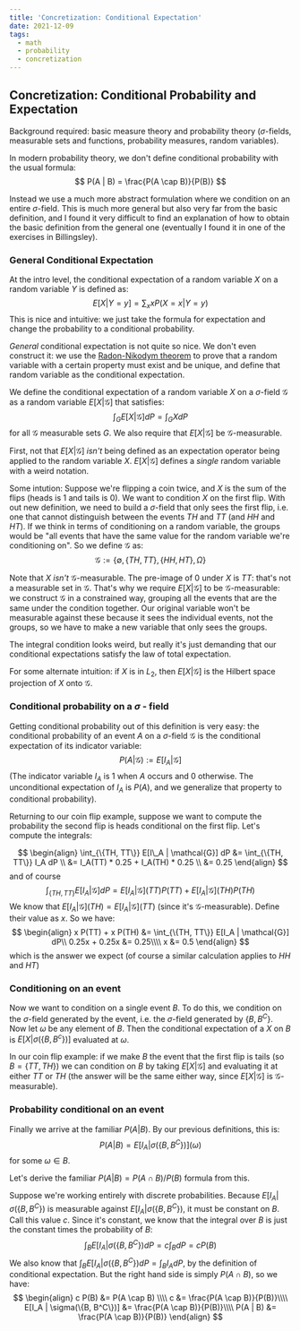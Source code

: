 ```yaml
---
title: 'Concretization: Conditional Expectation'
date: 2021-12-09
tags:
  - math
  - probability
  - concretization
---
```

## Concretization: Conditional Probability and Expectation
Background required: basic measure theory and probability theory ($\sigma$-fields, measurable sets and functions, probability measures, random variables).

In modern probability theory, we don't define conditional probability with the usual formula:
$$
P(A | B) = \frac{P(A \cap B)}{P(B)}
$$

Instead we use a much more abstract formulation where we condition on an entire $\sigma$-field. This is much more general but also very far from the basic definition, and I found it very difficult to find an explanation of how to obtain the basic definition from the general one (eventually I found it in one of the exercises in Billingsley).

### General Conditional Expectation
At the intro level, the conditional expectation of a random variable $X$ on a random variable $Y$ is defined as:
$$
E[X | Y=y] = \sum_x x P(X=x | Y=y)
$$
This is nice and intuitive: we just take the formula for expectation and change the probability to a conditional probability.

*General* conditional expectation is not quite so nice. We don't even construct it: we use the [Radon-Nikodym theorem](https://en.wikipedia.org/wiki/Radon%E2%80%93Nikodym_theorem) to prove that a random variable with a certain property must exist and be unique, and define that random variable as the conditional expectation.

We define the conditional expectation of a random variable $X$ on a $\sigma$-field $\mathcal{G}$ as a random variable $E[X | \mathcal{G}]$ that satisfies:
$$
    \int_G E[X | \mathcal{G}] dP = \int_G X dP
$$
for all $\mathcal{G}$ measurable sets $G$. We also require that $E[X | \mathcal{G}]$ be $\mathcal{G}$-measurable.

First, not that $E[X | \mathcal{G}]$ *isn't* being defined as an expectation operator being applied to the random variable $X$. $E[X | \mathcal{G}]$ defines a *single* random variable with a weird notation.

Some intution: Suppose we're flipping a coin twice, and $X$ is the sum of the flips (heads is 1 and tails is 0). We want to condition $X$ on the first flip. With out new definition, we need to build a $\sigma$-field that only sees the first flip, i.e. one that cannot distinguish between the events $TH$ and $TT$ (and $HH$ and $HT$). If we think in terms of conditioning on a random variable, the groups would be "all events that have the same value for the random variable we're conditioning on". So we define $\mathcal{G}$ as:
$$
    \mathcal{G} := \{\emptyset, \{TH, TT\}, \{HH, HT\}, \Omega\}
$$

Note that $X$ *isn't* $\mathcal{G}$-measurable. The pre-image of $0$ under $X$ is $TT$: that's not a measurable set in $\mathcal{G}$. That's why we require $E[X | \mathcal{G}]$ to be $\mathcal{G}$-measurable: we construct $\mathcal{G}$ in a constrained way, grouping all the events that are the same under the condition together. Our original variable won't be measurable against these because it sees the individual events, not the groups, so we have to make a new variable that only sees the groups.

The integral condition looks weird, but really it's just demanding that our conditional expectations satisfy the law of total expectation.

For some alternate intuition: if $X$ is in $L_2$, then $E[X | \mathcal{G}]$ is the Hilbert space projection of $X$ onto $\mathcal{G}$.

### Conditional probability on a $\sigma$ - field
Getting conditional probability out of this definition is very easy: the conditional probability of an event $A$ on a $\sigma$-field $\mathcal{G}$ is the conditional expectation of its indicator variable:
$$
P(A | \mathcal{G}) := E[I_A | \mathcal{G}]
$$
(The indicator variable $I_A$ is $1$ when $A$ occurs and $0$ otherwise. The unconditional expectation of $I_A$ is $P(A)$, and we generalize that property to conditional probability).

Returning to our coin flip example, suppose we want to compute the probability the second flip is heads conditional on the first flip.
Let's compute the integrals:
<!--  -->
$$
    \begin{align}
    \int_{\{TH, TT\}} E[I\_A | \mathcal{G}] dP &= \int_{\{TH, TT\}} I_A dP \\
    &= I_A(TT) * 0.25 + I_A(TH) * 0.25 \\
    &= 0.25
    \end{align}
$$
and of course
$$
    \int_{\{TH, TT\}} E[I_A | \mathcal{G}] dP = E[I_A | \mathcal{G}] (TT)P(TT) + E[I_A | \mathcal{G}] (TH)P(TH)
$$
We know that $E[I_A | \mathcal{G}] (TH) = E[I_A | \mathcal{G}] (TT)$ (since it's $\mathcal{G}$-measurable). Define their value as $x$. So we have:
$$
\begin{align}
    x P(TT) + x P(TH) &= \int_{\{TH, TT\}} E[I_A | \mathcal{G}] dP\\
    0.25x + 0.25x &= 0.25\\\\
    x &= 0.5
\end{align}
$$
which is the answer we expect (of course a similar calculation applies to $HH$ and $HT$)


### Conditioning on an event
Now we want to condition on a single event $B$. To do this, we condition on the $\sigma$-field generated by the event, i.e. the $\sigma$-field generated by $\{B, B^C\}$. Now let $\omega$ be any element of $B$. Then the conditional expectation of a $X$ on $B$ is $E[X | \sigma(\{B, B^c\})]$ evaluated at $\omega$.

In our coin flip example: if we make $B$ the event that the first flip is tails (so $B = \{TT, TH\}$) we can condition on $B$ by taking $E[X | \mathcal{G}]$ and evaluating it at either $TT$ or $TH$ (the answer will be the same either way, since $E[X | \mathcal{G}]$ is $\mathcal{G}$-measurable).

### Probability conditional on an event
Finally we arrive at the familiar $P(A | B)$. By our previous definitions, this is:
$$
P(A | B) = E[I_A | \sigma(\{B, B^C\})] (\omega)
$$
for some $\omega \in B$.

Let's derive the familiar $P(A | B) = P(A \cap B) / P(B)$ formula from this.

Suppose we're working entirely with discrete probabilities. Because $E[I_A | \sigma(\{B, B^C\})$ is measurable against $E[I_A | \sigma(\{B, B^C\})$, it must be constant on $B$. Call this value $c$. Since it's constant, we know that the integral over $B$ is just the constant times the probability of $B$:
$$
    \int_B E[I_A | \sigma(\{B, B^C\}) dP = c \int_B dP = c P(B)
$$
We also know that $\int_B E[I_A | \sigma(\{B, B^C\}) dP = \int_B I_A dP$, by the definition of conditional expectation. But the right hand side is simply $P(A \cap B)$, so we have:
$$
    \begin{align}
    c P(B) &= P(A \cap B) \\\\
    c &= \frac{P(A \cap B)}{P(B)}\\\\
    E[I_A | \sigma(\{B, B^C\})] &= \frac{P(A \cap B)}{P(B)}\\\\
    P(A | B) &= \frac{P(A \cap B)}{P(B)}
    \end{align}
$$